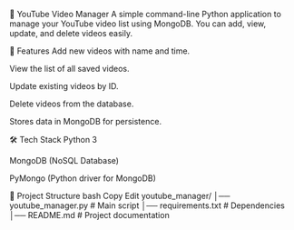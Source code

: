 
🎥 YouTube Video Manager
A simple command-line Python application to manage your YouTube video list using MongoDB.
You can add, view, update, and delete videos easily.

🚀 Features
Add new videos with name and time.

View the list of all saved videos.

Update existing videos by ID.

Delete videos from the database.

Stores data in MongoDB for persistence.

🛠️ Tech Stack
Python 3

MongoDB (NoSQL Database)

PyMongo (Python driver for MongoDB)

📂 Project Structure
bash
Copy
Edit
youtube_manager/
│── youtube_manager.py   # Main script
│── requirements.txt     # Dependencies
│── README.md            # Project documentation
